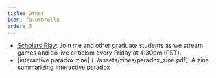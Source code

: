 ```yaml
---
title: Other
icon: fa-umbrella
order: 3
---
```


* [Scholars Play](https://www.twitch.tv/scholarsplay): Join me and other graduate students as we stream games and do live criticism every Friday at 4:30pm (PST).
* [interactive paradox zine] (../assets/zines/paradox_zine.pdf): A zine summarizing interactive paradox
